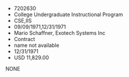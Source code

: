* 7202630
* College Undergraduate Instructional Program
* CSE,IIS
* 09/09/1971,12/31/1971
* Mario Schaffner, Exotech Systems Inc
* Contract
*   name not available
* 12/31/1971
* USD 11,829.00

NONE